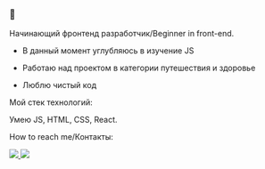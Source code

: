 ### 👋

Начинающий фронтенд разработчик/Beginner in front-end. 


 - В данный момент углубляюсь в изучение JS

 - Работаю над проектом в категории путешествия и здоровье

 - Люблю чистый код


Мой стек технологий:

Умею JS, HTML, CSS, React. 



How to reach me/Контакты:


<a href="kse.terekhova@gmail.com">
<img src="https://img.shields.io/badge/Gmail-blue?logo=gmail&logoColor=black&style=social">
</a>


<a href="https://www.linkedin.com/in/ksenia-terekhova-bab675122/">
<img src="https://img.shields.io/badge/LinkedIn-blue?logo=linkedin&logoColor=black&style=social">
</a>
